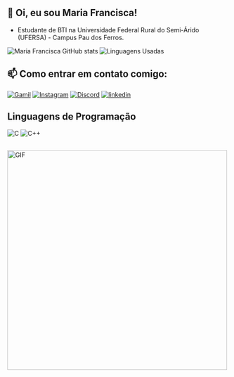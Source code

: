 ## 🤗 Oi, eu sou Maria Francisca!

- Estudante de BTI na Universidade Federal Rural do Semi-Árido (UFERSA) - Campus Pau dos Ferros.

![Maria Francisca GitHub stats](https://github-readme-stats.vercel.app/api?username=marifr73&show_icons=true&theme=radical)
![Linguagens Usadas](https://github-readme-stats.vercel.app/api/top-langs/?username=marifr73&layout=compact&show_icons=true&theme=radical)

## 📫 Como entrar em contato comigo:

[![Gamil](https://img.shields.io/badge/Gmail-D14836?style=for-the-badge&logo=gmail&logoColor=white)](mailto:mariafranciscaflor73@hotmail.com)
[![Instagram](https://img.shields.io/badge/Instagram-E4405F?style=for-the-badge&logo=instagram&logoColor=white)](https://www.instagram.com/maria_francisca73/)
[![Discord](https://img.shields.io/badge/Discord-7289DA?style=for-the-badge&logo=discord&logoColor=white)](https://discord.com/channels/@mariafrancisc/)
[![linkedin](https://img.shields.io/badge/LinkedIn-0077B5?style=for-the-badge&logo=linkedin&logoColor=white)](https://www.linkedin.com/in/maria-francisca-120630184/)

## Linguagens de Programação

![C](https://img.shields.io/badge/C-00599C?style=for-the-badge&logo=c&logoColor=white)
![C++](https://camo.githubusercontent.com/69ab3d5d4f1a013fb242d8ab82efc118146fcb72791937a0495f05c829d0f9b2/68747470733a2f2f696d672e736869656c64732e696f2f62616467652f632b2b2d2532333030353939432e7376673f7374796c653d666f722d7468652d6261646765266c6f676f3d63253242253242266c6f676f436f6c6f723d7768697465)
## 
<img src="https://i.pinimg.com/originals/16/69/e5/1669e57761ccc67fa5e31a09a54764d0.gif" alt="GIF" width="500">
